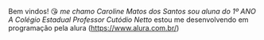 Bem vindos! 😘
*me chamo Caroline Matos dos Santos*
_sou aluna do 1º ANO A Colégio Estadual Professor Cutódio Netto_
estou me desenvolvendo em programação pela alura (https://www.alura.com.br/)
